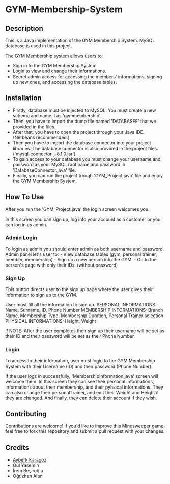 # GYM-Membership-System

## Description
This is a Java implementation of the GYM Membership System. MySQL database is used in this project. 

The GYM Membership system allows users to:
- Sign in to the GYM Membership System
- Login to view and change their informations.
- Secret admin access for accessing the members' informations, signing up new ones, and accessing the database tables. 

## Installation
- Firstly, database must be injected to MySQL. You must create a new schema and name it as 'gymmembership'.
- Then, you have to import the dump file named 'DATABASEE' that we provided in the files.
- After that, you have to open the project through your Java IDE. (Netbeans recommended.)
- Then you have to import the database connector into your project libraries. The database connector is also provided in the project files. ('mysql-connector-j-8.1.0.jar')
- To gain access to your database you must change your username and password as your MySQL root name and password in 'DatabaseConnector.java' file.
- Finally, you can run the project trough 'GYM_Project.java' file and enjoy the GYM Membership System.

## How To Use
After you run the 'GYM_Project.java' the login screen welcomes you. 

In this screen you can sign up, log into your account as a customer or you can log in as admin. 

  ### Admin Login
   To login as admin you should enter admin as both username and password. Admin panel let's user to:
      - View database tables (gym, personal trainer, member, membership)
      - Sign up a new person into the GYM.
      - Go to the person's page with only their IDs. (without password)
  ### Sign Up
   This button directs user to the sign up page where the user gives their information to sign up to the GYM.
   
   User must fill all the information to sign up. 
      PERSONAL INFORMATIONS: Name, Surname, ID, Phone Number
      MEMBERSHIP INFORMATIONS: Branch Name, Membership Type, Membership Duration, Personal Trainer selection
      PHYSICAL INFORMATIONS: Height, Weight

  !! NOTE: After the user completes their sign up their username will be set as their ID and their password will be set as their Phone Number.

  ### Login
   To access to their information, user must login to the GYM Membership System with their Username (ID) and their password (Phone Number).
   
   If the user logs in successfully, 'MembershipInformation.java' screen will welcome them.
      In this screen they can see their personal informations, informations about their membership, and their pyhsical informations.
      They can also change their personal trainer, and edit their Weight and Height if they are changed.
      And finally, they can delete their account if they wish.
        


## Contributing
Contributions are welcome! If you'd like to improve this Minesweeper game, feel free to fork this repository and submit a pull request with your changes.




## Credits
- [Ayberk Karagöz](https://github.com/AyberKrgz)
- Gül Yasemin
- İrem Beşiroğlu
- Oğuzhan Altın
